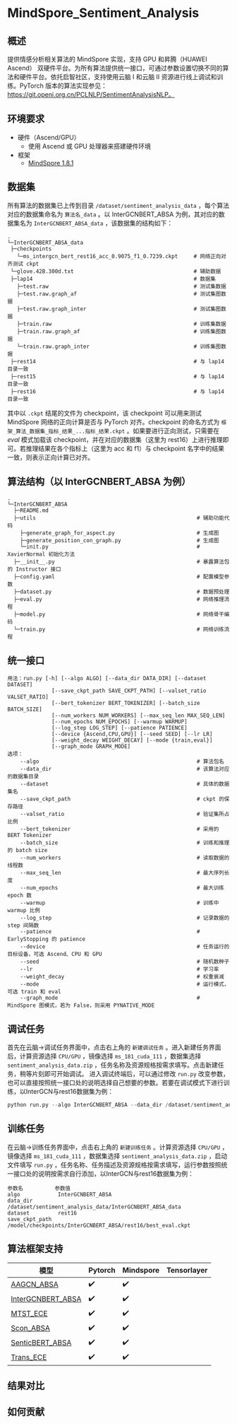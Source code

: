 # MindSpore_Sentiment_Analysis

## 概述

提供情感分析相关算法的 MindSpore 实现，支持 GPU 和昇腾（HUAWEI Ascend） 双硬件平台。为所有算法提供统一接口，可通过参数设置切换不同的算法和硬件平台。依托启智社区，支持使用云脑 I 和云脑 II 资源进行线上调试和训练。PyTorch 版本的算法实现参见：https://git.openi.org.cn/PCLNLP/SentimentAnalysisNLP。

## 环境要求

- 硬件（Ascend/GPU）
  - 使用 Ascend 或 GPU 处理器来搭建硬件环境
- 框架
  - [MindSpore 1.8.1](https://www.mindspore.cn/install)

## 数据集

所有算法的数据集已上传到目录 `/dataset/sentiment_analysis_data` ，每个算法对应的数据集命名为 `算法名_data` 。以 InterGCNBERT_ABSA 为例，其对应的数据集名为 `InterGCNBERT_ABSA_data` ，该数据集的结构如下：

 ```
.
└─InterGCNBERT_ABSA_data
  ├─checkpoints   
    └─ms_intergcn_bert_rest16_acc_0.9075_f1_0.7239.ckpt     # 网络正向对齐测试 ckpt      
  └─glove.42B.300d.txt                                      # 辅助数据
  ├─lap14                                                   # 数据集
    ├─test.raw                                              # 测试集数据
    ├─test.raw.graph_af                                     # 测试集图数据
    ├─test.raw.graph_inter                                  # 测试集图数据
    ├─train.raw                                             # 训练集数据
    ├─train.raw.graph_af                                    # 训练集图数据
    └─train.raw.graph_inter                                 # 训练集图数据
  ├─rest14                                                  # 与 lap14 目录一致
  ├─rest15                                                  # 与 lap14 目录一致
  ├─rest16                                                  # 与 lap14 目录一致
 ```

其中以 `.ckpt` 结尾的文件为 checkpoint，该 checkpoint 可以用来测试 MindSpore 网络的正向计算是否与 PyTorch 对齐。checkpoint 的命名方式为 `框架_算法_数据集_指标_结果_...指标_结果.ckpt` 。如果要进行正向测试，只需要在 *eval* 模式加载该 checkpoint，并在对应的数据集（这里为 rest16）上进行推理即可。若推理结果在各个指标上（这里为 acc 和 f1）与 checkpoint 名字中的结果一致，则表示正向计算已对齐。 

## 算法结构（以 InterGCNBERT_ABSA 为例）

```
.
└─InterGCNBERT_ABSA
  ├─README.md
  ├─utils                                                   # 辅助功能代码
    ├─generate_graph_for_aspect.py                          # 生成图
    ├─generate_position_con_graph.py                        # 生成图
    └─init.py                                               # XavierNormal 初始化方法
  ├─__init__.py                                             # 暴露算法包的 Instructor 接口
  ├─config.yaml                                             # 配置模型参数
  ├─dataset.py                                              # 数据预处理
  ├─eval.py                                                 # 网络推理流程
  ├─model.py                                                # 网络骨干编码
  └─train.py                                                # 网络训练流程
```

## 统一接口

```
用法：run.py [-h] [--algo ALGO] [--data_dir DATA_DIR] [--dataset DATASET]
              [--save_ckpt_path SAVE_CKPT_PATH] [--valset_ratio VALSET_RATIO]
              [--bert_tokenizer BERT_TOKENIZER] [--batch_size BATCH_SIZE]
              [--num_workers NUM_WORKERS] [--max_seq_len MAX_SEQ_LEN]
              [--num_epochs NUM_EPOCHS] [--warmup WARMUP]
              [--log_step LOG_STEP] [--patience PATIENCE]
              [--device {Ascend,CPU,GPU}] [--seed SEED] [--lr LR]
              [--weight_decay WEIGHT_DECAY] [--mode {train,eval}]
              [--graph_mode GRAPH_MODE]
选项：
    --algo                                                  # 算法包名
    --data_dir                                              # 该算法对应的数据集目录
    --dataset                                               # 具体的数据集名
    --save_ckpt_path                                        # ckpt 的保存路径
    --valset_ratio                                          # 验证集所占比例
    --bert_tokenizer                                        # 采用的 BERT Tokenizer
    --batch_size                                            # 训练和推理的 batch size
    --num_workers                                           # 读取数据的线程数
    --max_seq_len                                           # 最大序列长度
    --num_epochs                                            # 最大训练 epoch 数
    --warmup                                                # 训练中 warmup 比例
    --log_step                                              # 记录数据的 step 间隔数
    --patience                                              # EarlyStopping 的 patience
    --device                                                # 任务运行的目标设备，可选 Ascend、CPU 和 GPU
    --seed                                                  # 随机数种子
    --lr                                                    # 学习率
    --weight_decay                                          # 权重衰减
    --mode                                                  # 运行模式，可选 train 和 eval
    --graph_mode                                            # MindSpore 图模式，若为 False，则采用 PYNATIVE_MODE
```



## 调试任务

首先在云脑->调试任务界面中，点击右上角的 `新建调试任务` 。进入新建任务界面后，计算资源选择 `CPU/GPU` ，镜像选择 `ms_181_cuda_111` ，数据集选择 `sentiment_analysis_data.zip` ，任务名称及资源规格按需求填写。点击新建任务，稍等片刻即可开始调试。
进入调试终端后，可以通过修改 `run.py` 改变参数，也可以直接按照统一接口处的说明选择自己想要的参数。若要在调试模式下进行训练，以InterGCN与rest16数据集为例：

```python
python run.py --algo InterGCNBERT_ABSA --data_dir /dataset/sentiment_analysis_data/InterGCNBERT_ABSA_data --dataset rest16 --save_ckpt_path /model/checkpoints/InterGCNBERT_ABSA/rest16/best_eval.ckpt
```

## 训练任务

在云脑->训练任务界面中，点击右上角的 `新建训练任务` 。计算资源选择 `CPU/GPU` ，镜像选择 `ms_181_cuda_111` ，数据集选择 `sentiment_analysis_data.zip` ，启动文件填写 `run.py` ，任务名称、任务描述及资源规格按需求填写，运行参数按照统一接口处的说明按需求自行添加，以InterGCN与rest16数据集为例：
```
参数名          参数值
algo            InterGCNBERT_ABSA
data_dir        /dataset/sentiment_analysis_data/InterGCNBERT_ABSA_data
dataset         rest16
save_ckpt_path  /model/checkpoints/InterGCNBERT_ABSA/rest16/best_eval.ckpt
```

## 算法框架支持

模型 |Pytorch  |Mindspore |Tensorlayer |
|--------|------|------|--------------------|
| [AAGCN_ABSA](./MindSpore_Sentiment_Analysis/AAGCN_ABSA)|:heavy_check_mark:| :heavy_check_mark: |                    |
| [InterGCNBERT_ABSA](./MindSpore_Sentiment_Analysis/InterGCNBERT_ABSA)|:heavy_check_mark:| :heavy_check_mark: |                    |
| [MTST_ECE](./MindSpore_Sentiment_Analysis/MTST_ECE)|:heavy_check_mark:| :heavy_check_mark: |                    |
| [Scon_ABSA](./MindSpore_Sentiment_Analysis/Scon_ABSA)|:heavy_check_mark:| :heavy_check_mark: |                    |
| [SenticBERT_ABSA](./MindSpore_Sentiment_Analysis/SenticBERT_ABSA)|:heavy_check_mark:| :heavy_check_mark: |                    |
| [Trans_ECE](./MindSpore_Sentiment_Analysis/Trans_ECE)|:heavy_check_mark:| :heavy_check_mark: |                    |

## 结果对比

## 如何贡献